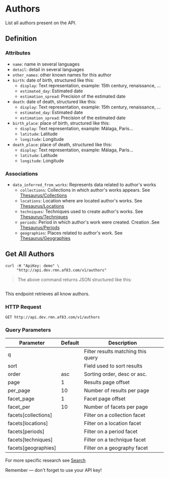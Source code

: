 # Authors

List all authors present on the API.

## Definition

### Attributes

* `name`: name in several languages
* `detail`: detail in several languages
* `other_names`: other known names for this author
* `birth`: date of birth, structured like this:
  * `display`: Text representation, example: 15th century, renaissance, …
  * `estimated_day`: Estimated date
  * `estimation_spread`: Precision of the estimated date
* `death`: date of death, structured like this:
  * `display`: Text representation, example: 15th century, renaissance, …
  * `estimated_day`: Estimated date
  * `estimation_spread`: Precision of the estimated date
* `birth_place`: place of birth, structured like this:
  * `display`: Text representation, example: Málaga, Paris…
  * `latitude`: Latitude
  * `longitude`: Longitude
* `death_place`: place of death, structured like this:
  * `display`: Text representation, example: Málaga, Paris…
  * `latitude`: Latitude
  * `longitude`: Longitude

### Associations

* `data_inferred_from_works`: Represents data related to author's works
  * `collections`: Collections in which author's works appears. See [Thesaurus/Collections](#collections)
  * `locations`: Location where are located author's works. See [Thesaurus/Locations](#locations)
  * `techniques`: Techniques used to create author's works. See [Thesaurus/Techniques](#techniques)
  * `periods`: Period in which author's work were created. Creation .See [Thesaurus/Periods](#periods)
  * `geographies`: Places related to author's work. See [Thesaurus/Geographies](#geographies)


## Get All Authors

```shell
curl -H "ApiKey: demo" \
     "http://api.dev.rmn.af83.com/v1/authors"
```

> The above command returns JSON structured like this:

<pre class="live_requests" data-path="/v1/authors">
</pre>

This endpoint retrieves all know authors.

### HTTP Request

`GET http://api.dev.rmn.af83.com/v1/authors`

### Query Parameters

Parameter              | Default  | Description
---------              | -------  | -----------
q                      |          | Filter results matching this query
sort                   |          | Field used to sort results
order                  | asc      | Sorting order, desc or asc.
page                   | 1        | Results page offset
per_page               | 10       | Number of results per page
facet_page             | 1        | Facet page offset
facet_per              | 10       | Number of facets per page
facets[collections]    |          | Filter on a collection facet
facets[locations]      |          | Filter on a location facet
facets[periods]        |          | Filter on a period facet
facets[techniques]     |          | Filter on a technique facet
facets[geographies]    |          | Filter on a geography facet


For more specific research see [Search](/?shell#search)

<aside class="success">
Remember — don't forget to use your API key!
</aside>
